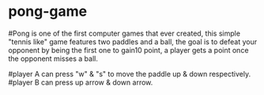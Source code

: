 # pong-game

#Pong is one of the first computer games that ever created, this simple "tennis like" game features two paddles and a ball, the goal is to defeat your opponent by being the first one to gain10 point, a player gets a point once the opponent misses a ball.

#player A can press "w" & "s" to move the paddle up & down respectively.
#player B can press up arrow & down arrow.

